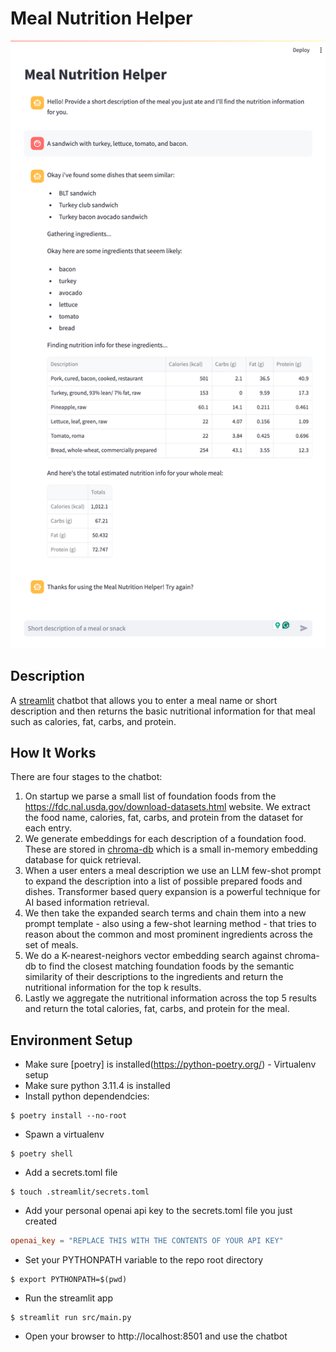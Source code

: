 # Meal Nutrition Helper

![example meal](./img/helper.png)

## Description
A [streamlit](https://docs.streamlit.io/) chatbot that allows you to enter a meal name or short description and then returns the basic nutritional information for that meal such as calories, fat, carbs, and protein.

## How It Works
There are four stages to the chatbot:
1. On startup we parse a small list of foundation foods from the https://fdc.nal.usda.gov/download-datasets.html website. We extract the food name, calories, fat, carbs, and protein from the dataset for each entry.
2. We generate embeddings for each description of a foundation food. These are stored in [chroma-db](https://docs.trychroma.com/) which is a small in-memory embedding database for quick retrieval.
3. When a user enters a meal description we use an LLM few-shot prompt to expand the description into a list of possible prepared foods and dishes. Transformer based query expansion is a powerful technique for AI based information retrieval.
4. We then take the expanded search terms and chain them into a new prompt template - also using a few-shot learning method - that tries to reason about the common and most prominent ingredients across the set of meals.
5. We do a K-nearest-neighors vector embedding search against chroma-db to find the closest matching foundation foods by the semantic similarity of their descriptions to the ingredients and return the nutritional information for the top k results.
6. Lastly we aggregate the nutritional information across the top 5 results and return the total calories, fat, carbs, and protein for the meal.

## Environment Setup
* Make sure [poetry] is installed(https://python-poetry.org/) - Virtualenv setup
* Make sure python 3.11.4 is installed
* Install python dependendcies: 
```shell
$ poetry install --no-root
```
* Spawn a virtualenv
```shell
$ poetry shell
```
* Add a secrets.toml file
```shell
$ touch .streamlit/secrets.toml
```
* Add your personal openai api key to the secrets.toml file you just created
```toml
openai_key = "REPLACE THIS WITH THE CONTENTS OF YOUR API KEY"
```
* Set your PYTHONPATH variable to the repo root directory
```shell
$ export PYTHONPATH=$(pwd)
```
* Run the streamlit app
```shell\
$ streamlit run src/main.py
```
* Open your browser to http://localhost:8501 and use the chatbot